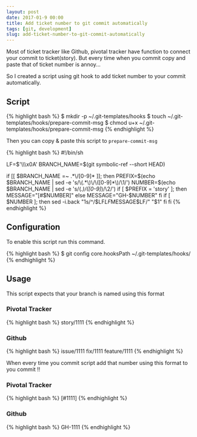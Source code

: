 ```yaml
---
layout: post
date: 2017-01-9 00:00
title: Add ticket number to git commit automatically
tags: [git, development]
slug: add-ticket-number-to-git-commit-automatically
---
```


Most of ticket tracker like Github, pivotal tracker have function to connect your commit to ticket(story).
But every time when you commit copy and paste that of ticket number is annoy...

So I created a script using git hook to add ticket number to your commit automatically.

## Script

{% highlight bash %}
$ mkdir -p ~/.git-templates/hooks
$ touch ~/.git-templates/hooks/prepare-commit-msg
$ chmod u+x ~/.git-templates/hooks/prepare-commit-msg
{% endhighlight %}

Then you can copy & paste this script to `prepare-commit-msg`

{% highlight bash %}
#!/bin/sh

LF=$'\\\x0A'
BRANCH_NAME=$(git symbolic-ref --short HEAD)

if [[ $BRANCH_NAME =~ .*\/[0-9]* ]]; then
  PREFIX=$(echo $BRANCH_NAME | sed -e 's/\(.*\)\/\([0-9]*\)/\1/')
  NUMBER=$(echo $BRANCH_NAME | sed -e 's/\(.*\)\/\([0-9]*\)/\2/')
  if [ $PREFIX = 'story' ]; then
      MESSAGE="[#$NUMBER]"
  else
      MESSAGE="GH-$NUMBER"
  fi
  if [ $NUMBER ]; then
    sed -i.back "1s/^/$LF$LF$MESSAGE$LF/" "$1"
  fi
fi
{% endhighlight %}

## Configuration

To enable this script run this command.

{% highlight bash %}
$ git config core.hooksPath ~/.git-templates/hooks/
{% endhighlight %}

## Usage

This script expects that your branch is named using this format

### Pivotal Tracker

{% highlight bash %}
story/1111
{% endhighlight %}


### Github

{% highlight bash %}
issue/1111
fix/1111
feature/1111
{% endhighlight %}


When every time you commit script add that number using this format to you commit !!


### Pivotal Tracker
{% highlight bash %}
[#1111]
{% endhighlight %}

### Github
{% highlight bash %}
GH-1111
{% endhighlight %}
